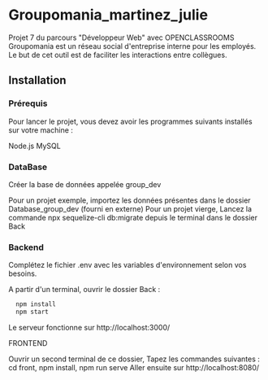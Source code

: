 # Groupomania_martinez_julie


Projet 7 du parcours "Développeur Web" avec OPENCLASSROOMS
Groupomania est un réseau social d'entreprise interne pour les employés. Le but de cet outil est de faciliter les interactions entre collègues.

## Installation

### Prérequis ###

Pour lancer le projet, vous devez avoir les programmes suivants installés sur votre machine :

Node.js
MySQL


### DataBase ###

Créer la base de données appelée group_dev

Pour un projet exemple, importez les données présentes dans le dossier Database_group_dev (fourni en externe)
Pour un projet vierge, Lancez la commande npx sequelize-cli db:migrate depuis le terminal dans le dossier Back


### Backend ###

Complétez le fichier .env avec les variables d'environnement selon vos besoins.

A partir d'un terminal, ouvrir le dossier Back : 
```bash
  npm install
  npm start
```

Le serveur fonctionne sur http://localhost:3000/

FRONTEND

Ouvrir un second terminal de ce dossier,
Tapez les commandes suivantes : cd front, npm install, npm run serve Aller ensuite sur http://localhost:8080/
